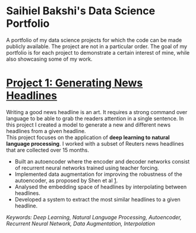 # Saihiel Bakshi's Data Science Portfolio
A portfolio of my data science projects for which the code can be made publicly available. The project are not in a particular order. The goal of my portfolio is for each project to demonstrate a certain interest of mine, while also showcasing some of my work.

# [Project 1: Generating News Headlines](https://github.com/saihiel/news_headlines)
Writing a good news headline is an art. It requires a strong command over language to be able to grab the readers attention in a single sentence. In this project I created a model to generate a new and different news headlines from a given headline.  
This project focuses on the application of **deep learning to natural language processing**. I worked with a subset of Reuters news headlines that are collected over 15 months.
* Built an autoencoder where the encoder and decoder networks consist of recurrent neural networks trained using teacher forcing.
* Implemented data augmentation for improving the robustness of the autoencoder, as proposed by Shen et al [1](https://arxiv.org/pdf/1905.12777.pdf).
* Analysed the embedding space of headlines by interpolating between headlines.
* Developed a system to extract the most similar headlines to a given headline.  

*Keywords: Deep Learning, Natural Language Processing, Autoencoder, Recurrent Neural Network, Data Augmentation, Interpolation*
